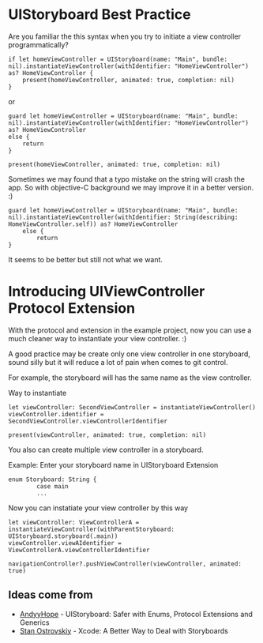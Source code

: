 # UIStoryboard Best Practice


Are you familiar the this syntax when you try to initiate a view controller programmatically?

```
if let homeViewController = UIStoryboard(name: "Main", bundle: nil).instantiateViewController(withIdentifier: "HomeViewController") as? HomeViewController {
    present(homeViewController, animated: true, completion: nil)
}
```      

or 

```
guard let homeViewController = UIStoryboard(name: "Main", bundle: nil).instantiateViewController(withIdentifier: "HomeViewController") as? HomeViewController
else {
    return
}

present(homeViewController, animated: true, completion: nil)

```
Sometimes we may found that a typo mistake on the string will crash the app. So with objective-C background we may improve it in a better version. :)

```
guard let homeViewController = UIStoryboard(name: "Main", bundle: nil).instantiateViewController(withIdentifier: String(describing: HomeViewController.self)) as? HomeViewController
    else {
        return
}
```
It seems to be better but still not what we want.

# Introducing UIViewController Protocol Extension

With the protocol and extension in the example project, now you can use a much cleaner way to instantiate your view controller. :)

A good practice may be create only one view controller in one storyboard, sound silly but it will reduce a lot of pain when comes to git control.

For example, the storyboard will has the same name as the view controller.

Way to instantiate
```
let viewController: SecondViewController = instantiateViewController()
viewController.identifier = SecondViewController.viewControllerIdentifier

present(viewController, animated: true, completion: nil)
```

You also can create multiple view controller in a storyboard.

Example:
Enter your storyboard name in UIStoryboard Extension

```
enum Storyboard: String {
        case main
        ...
```

Now you can instatiate your view controller by this way

```
let viewController: ViewControllerA = instantiateViewController(withParentStoryboard: UIStoryboard.storyboard(.main))
viewController.viewAIdentifier = ViewControllerA.viewControllerIdentifier

navigationController?.pushViewController(viewController, animated: true)
```

## Ideas come from

* [AndyyHope](https://github.com/andyyhope/Blog_UIStoryboardSafety) - UIStoryboard: Safer with Enums, Protocol Extensions and Generics
* [Stan Ostrovskiy](https://medium.com/ios-os-x-development/xcode-a-better-way-to-deal-with-storyboards-8b6a8b504c06) - Xcode: A Better Way to Deal with Storyboards
